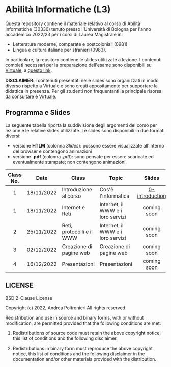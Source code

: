 # Abilità Informatiche (L3)

Questa repository contiene il materiale relativo al corso di Abilità Informatiche (30330) tenuto presso l'Università di Bologna per l'anno accademico 2022/23 per i corsi di Laurea Magistrale in:

- Letterature moderne, comparate e postcoloniali (0981)
- Lingua e cultura italiane per stranieri (0983).

In particolare, la repsitory contiene le slides utilizzate a lezione. I contenuti completi necessari per la preparazione dell'esame sono disponibili su [Virtuale](https://virtuale.unibo.it), a [questo link](https://virtuale.unibo.it/course/view.php?id=38872).

**DISCLAIMER**: i contenuti presentati nelle slides sono organizzati in modo diverso rispetto a Virtuale e sono creati appositamente per supportare la didattica in presenza. Per gli studenti non frequentanti la principale risorsa da consultare è [Virtuale](https://virtuale.unibo.it/course/view.php?id=38872).

## Programma e Slides

La seguente tabella riporta la suddivisione degli argomenti del corso per lezione e le relative slides utilizzate.
Le slides sono disponibili in due formati diversi:

- versione **HTLM** (colonna _Slides_): possono essere visualizzate all'interno del browser e contengono animazioni
- versione **.pdf** (colonna _.pdf_): sono pensate per essere scaricate ed eventualmente stampate; non contengono animazioni.

| **Class No.** |  **Date**  | **Class**                 | **Topic**                         |                                   **Slides**                                    |                   **.pdf**                   |
| :-----------: | :--------: | ------------------------- | --------------------------------- | :-----------------------------------------------------------------------------: | :------------------------------------------: |
|       1       | 18/11/2022 | Introduzione al corso     | Cos'è l'informatica               | [0-introduction ](https://slides.com/andreapoltronieri/introduction/fullscreen) | [0-introduction](2022-23/0_Introduction.pdf) |
|       1       | 18/11/2022 | Internet e Reti           | Internet, il WWW e i loro servizi |                                   coming soon                                   |     [1-internet](2022-23/1_Internet.pdf)     |
|       2       | 25/11/2022 | Reti, protocolli e il WWW | Internet, il WWW e i loro servizi |                                   coming soon                                   |                 coming soon                  |
|       3       | 02/12/2022 | Creazione di pagine web   | Creazione di pagine web           |                                   coming soon                                   |                 coming soon                  |
|       4       | 16/12/2022 | Presentazioni             | Presentazioni                     |                                   coming soon                                   |                 coming soon                  |

## LICENSE

BSD 2-Clause License

Copyright (c) 2022, Andrea Poltronieri
All rights reserved.

Redistribution and use in source and binary forms, with or without
modification, are permitted provided that the following conditions are met:

1. Redistributions of source code must retain the above copyright notice, this
   list of conditions and the following disclaimer.

2. Redistributions in binary form must reproduce the above copyright notice,
   this list of conditions and the following disclaimer in the documentation
   and/or other materials provided with the distribution.
